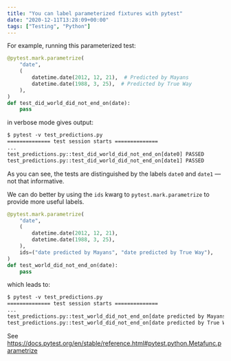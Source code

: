```yaml
---
title: "You can label parameterized fixtures with pytest"
date: "2020-12-11T13:28:09+00:00"
tags: ["Testing", "Python"]
---
```


For example, running this parameterized test:

```py
@pytest.mark.parametrize(
    "date",
    (
        datetime.date(2012, 12, 21),  # Predicted by Mayans
        datetime.date(1988, 3, 25),  # Predicted by True Way
    ),
)
def test_did_world_did_not_end_on(date):
    pass
```

in verbose mode gives output:

```txt
$ pytest -v test_predictions.py
============== test session starts ==============
...
test_predictions.py::test_did_world_did_not_end_on[date0] PASSED
test_predictions.py::test_did_world_did_not_end_on[date1] PASSED
```

As you can see, the tests are distinguished by the labels `date0` and `date1` — not that
informative.

We can do better by using the `ids` kwarg to `pytest.mark.parametrize` to
provide more useful labels.

```py
@pytest.mark.parametrize(
    "date",
    (
        datetime.date(2012, 12, 21),
        datetime.date(1988, 3, 25),
    ),
    ids=("date predicted by Mayans", "date predicted by True Way"),
)
def test_world_did_not_end_on(date):
    pass
```

which leads to:

```txt
$ pytest -v test_predictions.py
============== test session starts ==============
...
test_predictions.py::test_world_did_not_end_on[date predicted by Mayans] PASSED
test_predictions.py::test_world_did_not_end_on[date predicted by True Way] PASSED
```

See https://docs.pytest.org/en/stable/reference.html#pytest.python.Metafunc.parametrize

